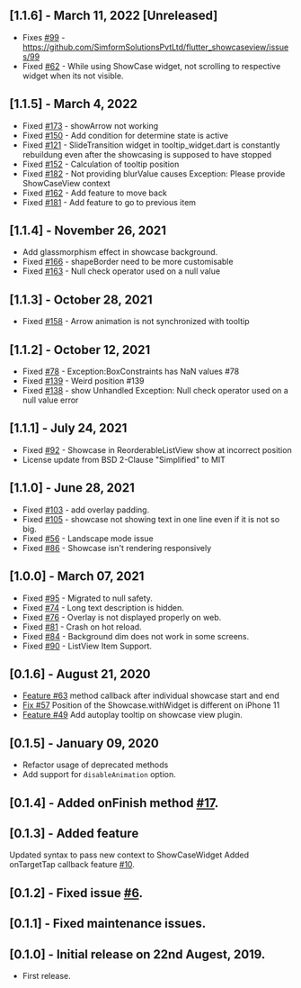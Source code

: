 ## [1.1.6] - March 11, 2022 [Unreleased]

- Fixes [#99](https://github.com/SimformSolutionsPvtLtd/flutter_showcaseview/isseues/99) - https://github.com/SimformSolutionsPvtLtd/flutter_showcaseview/issues/99
- Fixed [#62](https://github.com/SimformSolutionsPvtLtd/flutter_showcaseview/issues/62) - While using ShowCase widget, not scrolling to respective widget when its not visible.

## [1.1.5] - March 4, 2022

- Fixed [#173](https://github.com/SimformSolutionsPvtLtd/flutter_showcaseview/issues/173) - showArrow not working
- Fixed [#150](https://github.com/SimformSolutionsPvtLtd/flutter_showcaseview/issues/150) - Add condition for determine state is active
- Fixed [#121](https://github.com/SimformSolutionsPvtLtd/flutter_showcaseview/issues/121) - SlideTransition widget in tooltip_widget.dart is constantly rebuildung even after the showcasing is supposed to have stopped
- Fixed [#152](https://github.com/SimformSolutionsPvtLtd/flutter_showcaseview/issues/152) - Calculation of tooltip position
- Fixed [#182](https://github.com/SimformSolutionsPvtLtd/flutter_showcaseview/issues/182) - Not providing blurValue causes Exception: Please provide ShowCaseView context
- Fixed [#162](https://github.com/SimformSolutionsPvtLtd/flutter_showcaseview/issues/162) - Add feature to move back
- Fixed [#181](https://github.com/SimformSolutionsPvtLtd/flutter_showcaseview/issues/181) - Add feature to go to previous item

## [1.1.4] - November 26, 2021

- Add glassmorphism effect in showcase background.
- Fixed [#166](https://github.com/SimformSolutionsPvtLtd/flutter_showcaseview/issues/166) - shapeBorder need to be more customisable
- Fixed [#163](https://github.com/SimformSolutionsPvtLtd/flutter_showcaseview/issues/163) - Null check operator used on a null value

## [1.1.3] - October 28, 2021

- Fixed [#158](https://github.com/SimformSolutionsPvtLtd/flutter_showcaseview/issues/158) - Arrow animation is not synchronized with tooltip

## [1.1.2] - October 12, 2021

- Fixed [#78](https://github.com/SimformSolutionsPvtLtd/flutter_showcaseview/issues/78) - Exception:BoxConstraints has NaN values #78
- Fixed [#139](https://github.com/SimformSolutionsPvtLtd/flutter_showcaseview/issues/139) - Weird position #139
- Fixed [#138](https://github.com/SimformSolutionsPvtLtd/flutter_showcaseview/issues/138) - show Unhandled Exception: Null check operator used on a null value error

## [1.1.1] - July 24, 2021

- Fixed [#92](https://github.com/SimformSolutionsPvtLtd/flutter_showcaseview/issues/92) - Showcase in ReorderableListView show at incorrect position
- License update from BSD 2-Clause "Simplified" to MIT

## [1.1.0] - June 28, 2021

- Fixed [#103](https://github.com/SimformSolutionsPvtLtd/flutter_showcaseview/issues/103) - add overlay padding.
- Fixed [#105](https://github.com/SimformSolutionsPvtLtd/flutter_showcaseview/issues/105) - showcase not showing text in one line even if it is not so big.
- Fixed [#56](https://github.com/SimformSolutionsPvtLtd/flutter_showcaseview/issues/56) - Landscape mode issue
- Fixed [#86](https://github.com/SimformSolutionsPvtLtd/flutter_showcaseview/issues/86) - Showcase isn't rendering responsively

## [1.0.0] - March 07, 2021

- Fixed [#95](https://github.com/SimformSolutionsPvtLtd/flutter_showcaseview/issues/95) - Migrated to null safety.  
- Fixed [#74](https://github.com/SimformSolutionsPvtLtd/flutter_showcaseview/issues/74) - Long text description is hidden.
- Fixed [#76](https://github.com/SimformSolutionsPvtLtd/flutter_showcaseview/issues/76) - Overlay is not displayed properly on web.
- Fixed [#81](https://github.com/SimformSolutionsPvtLtd/flutter_showcaseview/issues/81) - Crash on hot reload.
- Fixed [#84](https://github.com/SimformSolutionsPvtLtd/flutter_showcaseview/issues/84) - Background dim does not work in some screens.
- Fixed [#90](https://github.com/SimformSolutionsPvtLtd/flutter_showcaseview/issues/90) - ListView Item Support.

## [0.1.6] - August 21, 2020

- [Feature #63](https://github.com/SimformSolutionsPvtLtd/flutter_showcaseview/issues/63) method callback after individual showcase start and end
- [Fix #57](https://github.com/SimformSolutionsPvtLtd/flutter_showcaseview/issues/57) Position of the Showcase.withWidget is different on iPhone 11
- [Feature #49](https://github.com/SimformSolutionsPvtLtd/flutter_showcaseview/pull/49) Add autoplay tooltip on showcase view plugin.


## [0.1.5] - January 09, 2020

* Refactor usage of deprecated methods
* Add support for `disableAnimation` option.

## [0.1.4] - Added onFinish method [#17](https://github.com/simformsolutions/flutter_showcaseview/issues/17).

## [0.1.3] - Added feature

Updated syntax to pass new context to ShowCaseWidget
Added onTargetTap callback feature [#10](https://github.com/simformsolutions/flutter_showcaseview/issues/10).

## [0.1.2] - Fixed issue [#6](https://github.com/simformsolutions/flutter_showcaseview/issues/6).

## [0.1.1] - Fixed maintenance issues.

## [0.1.0] - Initial release on 22nd Augest, 2019.

* First release.
